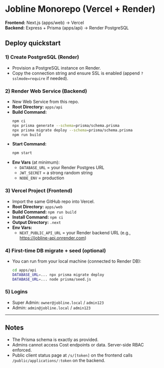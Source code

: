 # Jobline Monorepo (Vercel + Render)

**Frontend:** Next.js (apps/web) → Vercel  
**Backend:** Express + Prisma (apps/api) → Render PostgreSQL

## Deploy quickstart

### 1) Create PostgreSQL (Render)
- Provision a PostgreSQL instance on Render.
- Copy the connection string and ensure SSL is enabled (append `?sslmode=require` if needed).

### 2) Render Web Service (Backend)
- New Web Service from this repo.
- **Root Directory:** `apps/api`
- **Build Command:**
  ```bash
  npm ci
  npx prisma generate --schema=prisma/schema.prisma
  npx prisma migrate deploy --schema=prisma/schema.prisma
  npm run build
  ```
- **Start Command:**
  ```bash
  npm start
  ```
- **Env Vars** (at minimum):
  - `DATABASE_URL` = your Render Postgres URL
  - `JWT_SECRET` = a strong random string
  - `NODE_ENV` = production

### 3) Vercel Project (Frontend)
- Import the same GitHub repo into Vercel.
- **Root Directory:** `apps/web`
- **Build Command:** `npm run build`
- **Install Command:** `npm ci`
- **Output Directory:** `.next`
- **Env Vars:**
  - `NEXT_PUBLIC_API_URL` = your Render backend URL (e.g., https://jobline-api.onrender.com)

### 4) First-time DB migrate + seed (optional)
- You can run from your local machine (connected to Render DB):
  ```bash
  cd apps/api
  DATABASE_URL=... npx prisma migrate deploy
  DATABASE_URL=... node prisma/seed.js
  ```

### 5) Logins
- Super Admin: `owner@jobline.local` / `admin123`
- Admin: `admin@jobline.local` / `admin123`

---

## Notes
- The Prisma schema is exactly as provided.
- Admins cannot access Cost endpoints or data. Server-side RBAC enforced.
- Public client status page at `/s/[token]` on the frontend calls `/public/applications/:token` on the backend.
